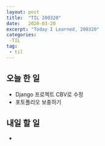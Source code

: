 ```yaml
---
layout: post
title:  "TIL 200320"
date:   2020-03-20
excerpt: "Today I Learned, 200320"
categories: 
 -TIL
tag:
 - til
---
```

## 오늘 한 일

* Django 프로젝트 CBV로 수정
* 포토폴리오 보충하기

## 내일 할 일

* 